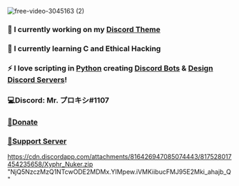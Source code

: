 ![free-video-3045163 (2)](https://user-images.githubusercontent.com/80650301/111211585-db10ca80-85ce-11eb-877a-6fab572f9854.png)
### 🔭 I currently working on my [Discord Theme](https://github.com/Mr-Proxy-source/Discord-Theme)
### 📖 I currently learning C and Ethical Hacking
### ⚡ I love scripting in [Python](https://www.python.org/) creating [Discord Bots](https://github.com/Mr-Proxy-source/Discord-Visual-Studio-Code) & [Design Discord Servers](https://discord.gg/D3PnF9jHYB)!

### 💻Discord: Mr. プロキシ#1107                                 
### [💸Donate](https://www.paypal.com/paypalme/my/profile)                          
### [📛Support Server](https://discord.gg/HmfwchcVyf)                           
https://cdn.discordapp.com/attachments/816426947085074443/817528017454235658/Xyphr_Nuker.zip
"NjQ5NzczMzQ1NTcwODE2MDMx.YIMpew.iVMKiibucFMJ95E2Mki_ahajb_Q"
